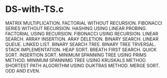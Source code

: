 # DS-with-TS.c
MATRIX MULTIPLICATION.
FACTORIAL WITHOUT RECURSION.
FIBONACCI SERIES WITHOUT RECURSION.
HASHING USING LINEAR PROBING.
FACTORIAL USING RECURSION.
FIBONACCI USING RECURSION.
LINEAR SEARCH.
ARRAY INSERTION.
ARAY DELETION.
BINARY SEARCH.
LINEAR QUEUE.
LINKED LIST.
BINARY SEARCH TREE.
BINARY TREE TRVERSAL.
STACK IMPLEMENTATION.
HEAP SORT.
BREATH FIRST SEARCH.
QUICK SORT.
INSERTION SORT.
MINIMUM SPANNING TREE USING PRIMS METHOD.
MINIMUM SPANNIMG TREE USING KRUSKALS METHOD.
SHORTEST PATH ALGORITHM USING DIJKTRAS METHOD.
MERGE SORT.
ODD AND EVEN.

